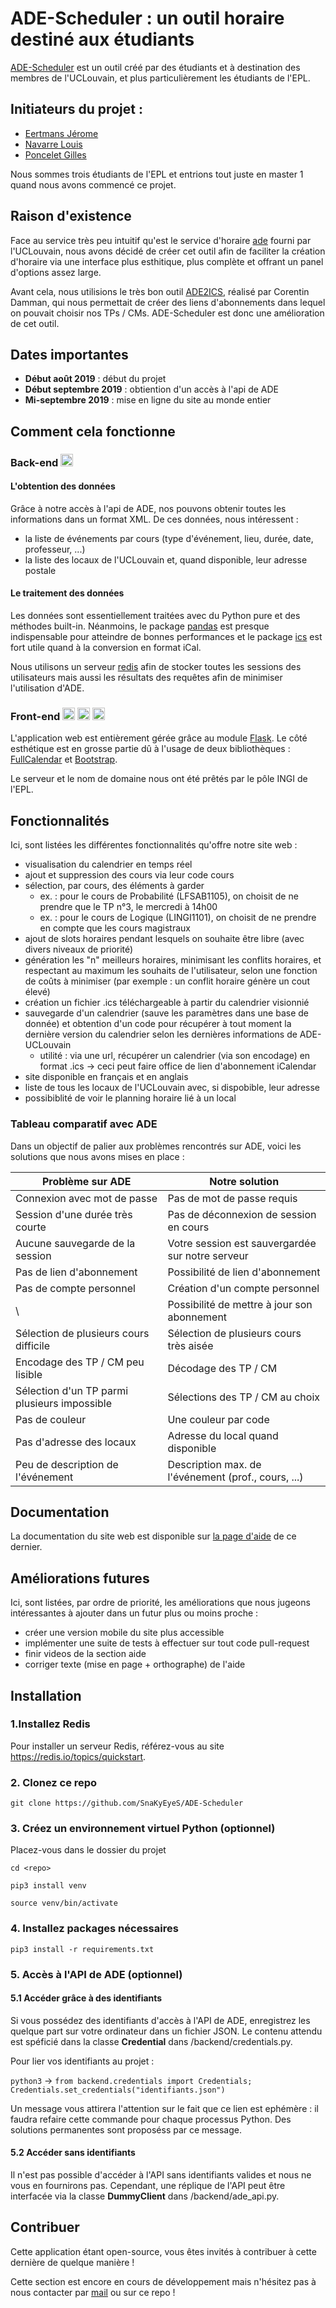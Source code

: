 # ADE-Scheduler : un outil horaire destiné aux étudiants

[ADE-Scheduler](https://ade-scheduler.info.ucl.ac.be/) est un outil créé par des étudiants et à destination des membres de l'UCLouvain, et plus particulièrement les étudiants de l'EPL.

## Initiateurs du projet :

- [Eertmans Jérome](https://www.linkedin.com/in/j%C3%A9rome-eertmans-130ab1130/)
- [Navarre Louis](https://www.linkedin.com/in/louis-navarre-36b78b143/)
- [Poncelet Gilles](https://www.linkedin.com/in/gilles-poncelet-020442195/)

Nous sommes trois étudiants de l'EPL et entrions tout juste en master 1 quand nous avons commencé ce projet.

## Raison d'existence

Face au service très peu intuitif qu'est le service d'horaire [ade](http://horaire.uclouvain.be/direct/) fourni par l'UCLouvain, nous avons décidé de créer cet outil afin de faciliter la création d'horaire via une interface plus esthitique, plus complète et offrant un panel d'options assez large.

Avant cela, nous utilisions le très bon outil [ADE2ICS](https://github.com/cdamman/UCL2ICS), réalisé par Corentin Damman, qui nous permettait de créer des liens d'abonnements dans lequel on pouvait choisir nos TPs / CMs. ADE-Scheduler est donc une amélioration de cet outil.

## Dates importantes

- **Début août 2019** : début du projet
- **Début septembre 2019** : obtiention d'un accès à l'api de ADE
- **Mi-septembre 2019** : mise en ligne du site au monde entier

## Comment cela fonctionne

### Back-end <img src="https://upload.wikimedia.org/wikipedia/commons/thumb/c/c3/Python-logo-notext.svg/1024px-Python-logo-notext.svg.png" alt="python" width="20" height="20"></img>

#### L'obtention des données

Grâce à notre accès à l'api de ADE, nos pouvons obtenir toutes les informations dans un format XML.
De ces données, nous intéressent :
- la liste de événements par cours (type d'événement, lieu, durée, date, professeur, ...)
- la liste des locaux de l'UCLouvain et, quand disponible, leur adresse postale

#### Le traitement des données

Les données sont essentiellement traitées avec du Python pure et des méthodes built-in. Néanmoins, le package [pandas](https://pandas.pydata.org/) est presque indispensable pour atteindre de bonnes performances et le package [ics](https://pypi.org/project/ics/) est fort utile quand à la conversion en format iCal.

Nous utilisons un serveur [redis](https://redis.io) afin de stocker toutes les sessions des utilisateurs mais aussi les résultats des requêtes afin de minimiser l'utilisation d'ADE.

### Front-end <img src="https://upload.wikimedia.org/wikipedia/commons/thumb/c/c3/Python-logo-notext.svg/1024px-Python-logo-notext.svg.png" alt="python" width="20" height="20"></img> <img src="https://www.w3.org/html/logo/downloads/HTML5_Badge_512.png" alt="html" width="20" height="20"></img> <img src="https://i1.wp.com/www.thekitchencrew.com/wp-content/uploads/2016/03/js-logo.png?fit=500%2C500" alt="js" width="20" height="20"></img>

L'application web est entièrement gérée grâce au module [Flask](https://pypi.org/project/Flask/). Le côté esthétique est en grosse partie dû à l'usage de deux bibliothèques : [FullCalendar](https://fullcalendar.io) et [Bootstrap](https://getbootstrap.com/).

Le serveur et le nom de domaine nous ont été prêtés par le pôle INGI de l'EPL.

## Fonctionnalités

Ici, sont listées les différentes fonctionnalités qu'offre notre site web :
- visualisation du calendrier en temps réel
- ajout et suppression des cours via leur code cours
- sélection, par cours, des éléments à garder
  - ex. : pour le cours de Probabilité (LFSAB1105), on choisit de ne prendre que le TP n°3, le mercredi à 14h00
  - ex. : pour le cours de Logique (LINGI1101), on choisit de ne prendre en compte que les cours magistraux
- ajout de slots horaires pendant lesquels on souhaite être libre (avec divers niveaux de priorité)
- génération les "n" meilleurs horaires, minimisant les conflits horaires, et respectant au maximum les souhaits de l'utilisateur, selon une fonction de coûts à minimiser (par exemple : un conflit horaire génère un cout élevé)
- création un fichier .ics téléchargeable à partir du calendrier visionnié
- sauvegarde d'un calendrier (sauve les paramètres dans une base de donnée) et obtention d'un code pour récupérer à tout moment la dernière version du calendrier selon les dernières informations de ADE-UCLouvain
  - utilité : via une url, récupérer un calendrier (via son encodage) en format .ics -> ceci peut faire office de lien d'abonnement iCalendar
- site disponible en français et en anglais
- liste de tous les locaux de l'UCLouvain avec, si dispobible, leur adresse
- possibiblité de voir le planning horaire lié à un local

### Tableau comparatif avec ADE
Dans un objectif de palier aux problèmes rencontrés sur ADE, voici les solutions que nous avons mises en place :

| Problème sur ADE                             | Notre solution                                      |
|----------------------------------------------|-----------------------------------------------------|
| Connexion avec mot de passe                  | Pas de mot de passe requis                          |
| Session d'une durée très courte              | Pas de déconnexion de session en cours              |
| Aucune sauvegarde de la session              | Votre session est sauvergardée sur notre serveur    |
| Pas de lien d'abonnement                     | Possibilité de lien d'abonnement                    |
| Pas de compte personnel                      | Création d'un compte personnel                      |
| \                                            | Possibilité de mettre à jour son abonnement         |
| Sélection de plusieurs cours difficile       | Sélection de plusieurs cours très aisée             |
| Encodage des TP / CM peu lisible             | Décodage des TP / CM                                |
| Sélection d'un TP parmi plusieurs impossible | Sélections des TP / CM au choix                     |
| Pas de couleur                               | Une couleur par code                                |
| Pas d'adresse des locaux                     | Adresse du local quand disponible                   |
| Peu de description de l'événement            | Description max. de l'événement (prof., cours, ...) |

## Documentation

La documentation du site web est disponible sur [la page d'aide](https://ade-scheduler.info.ucl.ac.be/help) de ce dernier.

## Améliorations futures

Ici, sont listées, par ordre de priorité, les améliorations que nous jugeons intéressantes à ajouter dans un futur plus ou moins proche :
- créer une version mobile du site plus accessible
- implémenter une suite de tests à effectuer sur tout code pull-request
- finir videos de la section aide
- corriger texte (mise en page + orthographe) de l'aide

## Installation

### 1.Installez Redis
Pour installer un serveur Redis, référez-vous au site https://redis.io/topics/quickstart.

### 2. Clonez ce repo

`git clone https://github.com/SnaKyEyeS/ADE-Scheduler`

### 3. Créez un environnement virtuel Python (optionnel)

Placez-vous dans le dossier du projet

`cd <repo>`

`pip3 install venv`

`source venv/bin/activate`


### 4. Installez packages nécessaires

`pip3 install -r requirements.txt`

### 5. Accès à l'API de ADE (optionnel)

#### 5.1 Accéder grâce à des identifiants

Si vous possédez des identifiants d'accès à l'API de ADE, enregistrez les quelque part sur votre ordinateur dans un fichier JSON. Le contenu attendu est spéficié dans la classe **Credential** dans /backend/credentials.py.

Pour lier vos identifiants au projet :

`python3` -> `from backend.credentials import Credentials; Credentials.set_credentials("identifiants.json")`

Un message vous attirera l'attention sur le fait que ce lien est ephémère : il faudra refaire cette commande pour chaque processus Python. Des solutions permanentes sont proposéss par ce message.

#### 5.2 Accéder sans identifiants

Il n'est pas possible d'accéder à l'API sans identifiants valides et nous ne vous en fournirons pas. Cependant, une réplique de l'API peut être interfacée via la classe **DummyClient** dans /backend/ade_api.py.

## Contribuer

Cette application étant open-source, vous êtes invités à contribuer à cette dernière de quelque manière !

Cette section est encore en cours de développement mais n'hésitez pas à nous contacter par [mail](mailto:adescheduler@gmail.com) ou sur ce repo !

